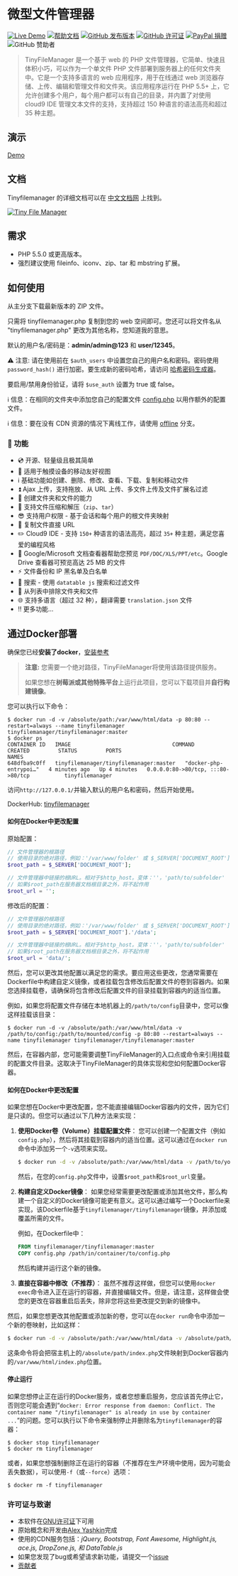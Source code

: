 # 微型文件管理器

[![Live Demo](https://img.shields.io/badge/Live-Demo-brightgreen.svg?style=flat-square)](https://tinyfilemanager.github.io/demo/)
[![帮助文档](https://img.shields.io/badge/Help-Docs-lightgrey.svg?style=flat-square)](https://github.com/prasathmani/tinyfilemanager/wiki)
[![GitHub 发布版本](https://img.shields.io/github/release/prasathmani/tinyfilemanager.svg?style=flat-square)](https://github.com/prasathmani/tinyfilemanager/releases)
[![GitHub 许可证](https://img.shields.io/github/license/prasathmani/tinyfilemanager.svg?style=flat-square)](https://github.com/prasathmani/tinyfilemanager/blob/master/LICENSE)
[![PayPal 捐赠](https://img.shields.io/badge/Donate-Paypal-lightgrey.svg?style=flat-square)](https://www.paypal.me/prasathmani)
![GitHub 赞助者](https://img.shields.io/github/sponsors/prasathmani)

> TinyFileManager 是一个基于 web 的 PHP 文件管理器，它简单、快速且体积小巧，可以作为一个单文件 PHP 文件部署到服务器上的任何文件夹中。它是一个支持多语言的 web 应用程序，用于在线通过 web 浏览器存储、上传、编辑和管理文件和文件夹。该应用程序运行在 PHP 5.5+ 上，它允许创建多个用户，每个用户都可以有自己的目录，并内置了对使用 cloud9 IDE 管理文本文件的支持，支持超过 150 种语言的语法高亮和超过 35 种主题。

## 演示

[Demo](https://tinyfilemanager.github.io/demo/)

## 文档

Tinyfilemanager 的详细文档可以在 [中文文档网](https://fm.hestiamb.org) 上找到。

[![Tiny File Manager](screenshot.gif)](screenshot.gif)

## 需求

- PHP 5.5.0 或更高版本。
- 强烈建议使用 fileinfo、iconv、zip、tar 和 mbstring 扩展。

## 如何使用

从主分支下载最新版本的 ZIP 文件。

只需将 tinyfilemanager.php 复制到您的 web 空间即可。您还可以将文件名从 "tinyfilemanager.php" 更改为其他名称，您知道我的意思。

默认的用户名/密码是：**admin/admin@123** 和 **user/12345**。

:warning: 注意: 请在使用前在 `$auth_users` 中设置您自己的用户名和密码。密码使用 `password_hash()` 进行加密。要生成新的密码哈希，请访问 [哈希密码生成器](https://dns.hestiamb.org/password/pwd.html)。

要启用/禁用身份验证，请将 `$use_auth` 设置为 true 或 false。

:information_source: 信息：在相同的文件夹中添加您自己的配置文件 [config.php](https://tinyfilemanager.github.io/config-sample.txt) 以用作额外的配置文件。

:information_source: 信息：要在没有 CDN 资源的情况下离线工作，请使用 [offline](https://github.com/prasathmani/tinyfilemanager/tree/offline) 分支。

### :loudspeaker: 功能

- :cd: 开源、轻量级且极其简单
- :iphone: 适用于触摸设备的移动友好视图
- :information_source: 基础功能如创建、删除、修改、查看、下载、复制和移动文件
- :arrow_double_up: Ajax 上传，支持拖放、从 URL 上传、多文件上传及文件扩展名过滤
- :file_folder: 创建文件夹和文件的能力
- :gift: 支持文件压缩和解压（`zip`、`tar`）
- :sunglasses: 支持用户权限 - 基于会话和每个用户的根文件夹映射
- :floppy_disk: 复制文件直接 URL
- :pencil2: Cloud9 IDE - 支持 `150+` 种语言的语法高亮，超过 `35+` 种主题，满足您喜爱的编程风格
- :page_facing_up: Google/Microsoft 文档查看器帮助您预览 `PDF/DOC/XLS/PPT/etc`。Google Drive 查看器可预览高达 25 MB 的文件
- :zap: 文件备份和 IP 黑名单及白名单
- :mag_right: 搜索 - 使用 `datatable js` 搜索和过滤文件
- :file_folder: 从列表中排除文件夹和文件
- :globe_with_meridians: 支持多语言（超过 32 种），翻译需要 `translation.json` 文件
- :bangbang: 更多功能...

## 通过Docker部署

确保您已经**安装了docker**，[安装参考](https://docs.docker.com/engine/install/)

> **注意:** 您需要一个绝对路径，TinyFileManager将使用该路径提供服务。
> 
> 如果您想在**树莓派或其他特殊平台**上运行此项目，您可以下载项目并**自行构建镜像**。

您可以执行以下命令：

```shell
$ docker run -d -v /absolute/path:/var/www/html/data -p 80:80 --restart=always --name tinyfilemanager tinyfilemanager/tinyfilemanager:master
$ docker ps
CONTAINER ID   IMAGE                                COMMAND                  CREATED         STATUS         PORTS                                       NAMES
648dfba9c0ff   tinyfilemanager/tinyfilemanager:master   "docker-php-entrypoi…"   4 minutes ago   Up 4 minutes   0.0.0.0:80->80/tcp, :::80->80/tcp           tinyfilemanager
```

访问`http://127.0.0.1/`并输入默认的用户名和密码，然后开始使用。

DockerHub: [tinyfilemanager](https://hub.docker.com/r/tinyfilemanager/tinyfilemanager)

#### 如何在Docker中更改配置

原始配置：

```php
// 文件管理器的根路径
// 使用目录的绝对路径，例如：'/var/www/folder' 或 $_SERVER['DOCUMENT_ROOT'].'/folder'
$root_path = $_SERVER['DOCUMENT_ROOT'];

// 文件管理器中链接的根URL。相对于$http_host。变体：''，'path/to/subfolder'
// 如果$root_path在服务器文档根目录之外，将不起作用
$root_url = '';
```

修改后的配置：

```php
// 文件管理器的根路径
// 使用目录的绝对路径，例如：'/var/www/folder' 或 $_SERVER['DOCUMENT_ROOT'].'/folder'
$root_path = $_SERVER['DOCUMENT_ROOT'].'/data';

// 文件管理器中链接的根URL。相对于$http_host。变体：''，'path/to/subfolder'
// 如果$root_path在服务器文档根目录之外，将不起作用
$root_url = 'data/';
```

然后，您可以更改其他配置以满足您的需求。要应用这些更改，您通常需要在Dockerfile中构建自定义镜像，或者挂载包含修改后配置文件的卷到容器内。如果您选择挂载卷，请确保将包含修改后配置文件的目录挂载到容器内的适当位置。

例如，如果您将配置文件存储在本地机器上的`/path/to/config`目录中，您可以像这样挂载该目录：

```shell
$ docker run -d -v /absolute/path:/var/www/html/data -v /path/to/config:/path/to/mounted/config -p 80:80 --restart=always --name tinyfilemanager tinyfilemanager/tinyfilemanager:master
```

然后，在容器内部，您可能需要调整TinyFileManager的入口点或命令来引用挂载的配置文件目录。这取决于TinyFileManager的具体实现和您如何配置Docker容器。

#### 如何在Docker中更改配置

如果您想在Docker中更改配置，您不能直接编辑Docker容器内的文件，因为它们是只读的。但您可以通过以下几种方法来实现：

1. **使用Docker卷（Volume）挂载配置文件**：
   您可以创建一个配置文件（例如`config.php`），然后将其挂载到容器内的适当位置。这可以通过在`docker run`命令中添加另一个`-v`选项来实现。

   ```bash
   $ docker run -d -v /absolute/path:/var/www/html/data -v /path/to/your/config.php:/path/in/container/to/config.php -p 80:80 --restart=always --name tinyfilemanager tinyfilemanager/tinyfilemanager:master
   ```

   然后，在您的`config.php`文件中，设置`$root_path`和`$root_url`变量。

2. **构建自定义Docker镜像**：
   如果您经常需要更改配置或添加其他文件，那么构建一个自定义的Docker镜像可能更有意义。这可以通过编写一个Dockerfile来实现，该Dockerfile基于`tinyfilemanager/tinyfilemanager`镜像，并添加或覆盖所需的文件。

   例如，在Dockerfile中：

   ```Dockerfile
   FROM tinyfilemanager/tinyfilemanager:master
   COPY config.php /path/in/container/to/config.php
   ```

   然后构建并运行这个新的镜像。

3. **直接在容器中修改（不推荐）**：
   虽然不推荐这样做，但您可以使用`docker exec`命令进入正在运行的容器，并直接编辑文件。但是，请注意，这样做会使您的更改在容器重启后丢失，除非您将这些更改提交到新的镜像中。

然后，如果您想更改其他配置或添加新的卷，您可以在`docker run`命令中添加一个新的卷映射，比如这样：

```bash
$ docker run -d -v /absolute/path:/var/www/html/data -v /absolute/path/index.php:/var/www/html/index.php -p 80:80 --restart=always --name tinyfilemanager tinyfilemanager/tinyfilemanager:master
```

这条命令将会把宿主机上的`/absolute/path/index.php`文件映射到Docker容器内的`/var/www/html/index.php`位置。

#### 停止运行

如果您想停止正在运行的Docker服务，或者您想重启服务，您应该首先停止它，否则您可能会遇到“`docker: Error response from daemon: Conflict. The container name "/tinyfilemanager" is already in use by container ...`”的问题。您可以执行以下命令来强制停止并删除名为`tinyfilemanager`的容器：

```shell
$ docker stop tinyfilemanager
$ docker rm tinyfilemanager
```

或者，如果您想强制删除正在运行的容器（不推荐在生产环境中使用，因为可能会丢失数据），可以使用`-f`（或`--force`）选项：

```shell
$ docker rm -f tinyfilemanager
```

### 许可证与致谢

- 本软件在[GNU许可证](https://github.com/prasathmani/tinyfilemanager/blob/master/LICENSE)下可用
- 原始概念和开发由[Alex Yashkin](https://github.com/alexantr/filemanager)完成
- 使用的CDN服务包括：_jQuery, Bootstrap, Font Awesome, Highlight.js, ace.js, DropZone.js, 和 DataTable.js_
- 如果您发现了bug或希望请求新功能，请提交一个[issue](https://github.com/prasathmani/tinyfilemanager/issues)
- [贡献者](https://github.com/prasathmani/tinyfilemanager/wiki/Authors-and-Contributors)
